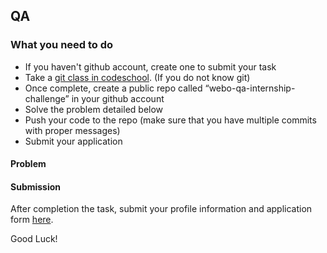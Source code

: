 ## QA

### What you need to do

* If you haven't github account, create one to submit your task
* Take a [git class in codeschool](https://www.codeschool.com/courses/try-git). (If you do not know git)
* Once complete, create a public repo called “webo-qa-internship-challenge” in your github account
* Solve the problem detailed below
* Push your code to the repo (make sure that you have multiple commits with proper messages) 
* Submit your application

#### Problem


#### Submission

After completion the task, submit your profile information and application form [here](https://share.hsforms.com/1gGjzh_c2Q-uvJLbyNi6XwA4al8l). 

Good Luck!

